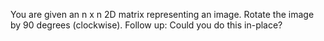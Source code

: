 You are given an n x n 2D matrix representing an image.
Rotate the image by 90 degrees (clockwise).
Follow up:
Could you do this in-place?